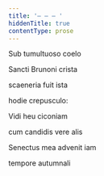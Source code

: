 ```yaml
---
title: '– – – '
hiddenTitle: true
contentType: prose
---
```


Sub tumultuoso coelo

Sancti Brunoni crista

scaeneria fuit ista

hodie crepusculo:

Vidi heu ciconiam

cum candidis vere alis

Senectus mea advenit iam

tempore autumnali
